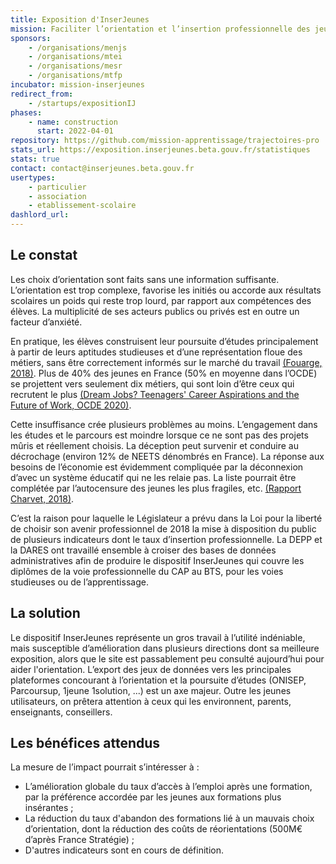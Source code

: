 ```yaml
---
title: Exposition d'InserJeunes
mission: Faciliter l’orientation et l’insertion professionnelle des jeunes en rendant visibles des indicateurs pertinents sur les débouchés possibles d'une formation de la voie professionnelle
sponsors:
    - /organisations/menjs
    - /organisations/mtei
    - /organisations/mesr
    - /organisations/mtfp
incubator: mission-inserjeunes
redirect_from:
    - /startups/expositionIJ
phases:
    - name: construction
      start: 2022-04-01
repository: https://github.com/mission-apprentissage/trajectoires-pro
stats_url: https://exposition.inserjeunes.beta.gouv.fr/statistiques
stats: true
contact: contact@inserjeunes.beta.gouv.fr
usertypes:
    - particulier
    - association
    - etablissement-scolaire
dashlord_url:
---
```


## Le constat

Les choix d’orientation sont faits sans une information suffisante. L’orientation est trop complexe, favorise les initiés ou accorde aux résultats scolaires un poids qui reste trop lourd, par rapport aux compétences des élèves. La multiplicité de ses acteurs publics ou privés est en outre un facteur d’anxiété.

En pratique, les élèves construisent leur poursuite d’études principalement à partir de leurs aptitudes studieuses et d’une représentation floue des métiers, sans être correctement informés sur le marché du travail [(Fouarge, 2018)](https://docs.google.com/presentation/d/1G4mYGDSSK4vpIhI1MZT0Q2g1emGcqX_w/edit?usp=sharing&ouid=102987632233161224917&rtpof=true&sd=true). Plus de 40% des jeunes en France (50% en moyenne dans l’OCDE) se projettent vers seulement dix métiers, qui sont loin d’être ceux qui recrutent le plus [(Dream Jobs? Teenagers' Career Aspirations and the Future of Work, OCDE 2020)](https://www.oecd.org/fr/presse/le-rapport-pisa-de-l-ocde-revele-que-les-aspirations-professionnelles-des-adolescents-se-portent-sur-un-nombre-restreint-d-emplois.htm).

Cette insuffisance crée plusieurs problèmes au moins. L’engagement dans les études et le parcours est moindre lorsque ce ne sont pas des projets mûris et réellement choisis. La déception peut survenir et conduire au décrochage (environ 12% de NEETS dénombrés en France). La réponse aux besoins de l’économie est évidemment compliquée par la déconnexion d’avec un système éducatif qui ne les relaie pas. La liste pourrait être complétée par l’autocensure des jeunes les plus fragiles, etc. [(Rapport Charvet, 2018)](https://www.education.gouv.fr/refonder-l-orientation-un-enjeu-etat-regions-3728).

C’est la raison pour laquelle le Législateur a prévu dans la Loi pour la liberté de choisir son avenir professionnel de 2018 la mise à disposition du public de plusieurs indicateurs dont le taux d’insertion professionnelle. La DEPP et la DARES ont travaillé ensemble à croiser des bases de données administratives afin de produire le dispositif InserJeunes qui couvre les diplômes de la voie professionnelle du CAP au BTS, pour les voies studieuses ou de l’apprentissage.

## La solution

Le dispositif InserJeunes représente un gros travail à l’utilité indéniable, mais susceptible d’amélioration dans plusieurs directions dont sa meilleure exposition, alors que le site est passablement peu consulté aujourd’hui pour aider l'orientation. L’export des jeux de données vers les principales plateformes concourant à l’orientation et la poursuite d’études (ONISEP, Parcoursup, 1jeune 1solution, ...) est un axe majeur. Outre les jeunes utilisateurs, on prêtera attention à ceux qui les environnent, parents, enseignants, conseillers.

## Les bénéfices attendus

La mesure de l’impact pourrait s’intéresser à :

-   L’amélioration globale du taux d’accès à l’emploi après une formation, par la préférence accordée par les jeunes aux formations plus insérantes ;
-   La réduction du taux d'abandon des formations lié à un mauvais choix d’orientation, dont la réduction des coûts de réorientations (500M€ d’après France Stratégie) ;
-   D'autres indicateurs sont en cours de définition.
